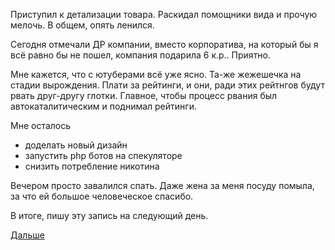 Приступил к детализации товара. Раскидал помощники вида и прочую мелочь. В общем, опять ленился.

Сегодня отмечали ДР компании, вместо корпоратива, на который бы я всё равно бы не пошел, компания подарила 6 к.р.. Приятно.

Мне кажется, что с ютуберами всё уже ясно.
Та-же жежешечка на стадии вырождения.
Плати за рейтинги, и они, ради этих рейтнгов будут рвать друг-другу глотки. Главное, чтобы процесс рвания был автокаталитическим и поднимал рейтинги.

Мне осталось 
  * доделать новый дизайн
  * запустить php ботов на спекуляторе
  * снизить потребление никотина

Вечером просто завалился спать.
Даже жена за меня посуду помыла, за что ей большое человеческое спасибо.

В итоге, пишу эту запись на следующий день.

[Дальше](2017.10.02.md)